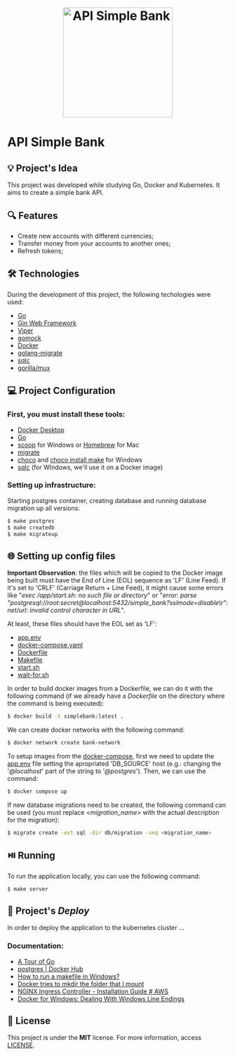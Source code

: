 <h1 align="center"><img alt="API Simple Bank" title="API Simple Bank" src="https://go.dev/images/go-logo-blue.svg" width="250" /></h1>

# API Simple Bank

## 💡 Project's Idea

This project was developed while studying Go, Docker and Kubernetes. It aims to create a simple bank API.

## 🔍 Features

* Create new accounts with different currencies;
* Transfer money from your accounts to another ones;
* Refresh tokens;

## 🛠 Technologies

During the development of this project, the following techologies were used:

- [Go](https://go.dev/)
- [Gin Web Framework](https://github.com/gin-gonic/gin)
- [Viper](https://github.com/spf13/viper)
- [gomock](https://github.com/golang/mock)
- [Docker](https://www.docker.com/)
- [golang-migrate](https://github.com/golang-migrate/migrate/tree/master/cmd/migrate)
- [sqlc](https://sqlc.dev/)
- [gorilla/mux](https://github.com/gorilla/mux)

## 💻 Project Configuration

### First, you must install these tools:

- [Docker Desktop](https://www.docker.com/products/docker-desktop/)
- [Go](https://go.dev/dl/)
- [scoop](https://scoop.sh/) for Windows or [Homebrew](https://brew.sh/) for Mac
- [migrate](https://github.com/golang-migrate/migrate/tree/master/cmd/migrate)
- [choco](https://chocolatey.org/install) and [choco install make](https://stackoverflow.com/questions/2532234/how-to-run-a-makefile-in-windows) for Windows
- [sqlc](https://docs.sqlc.dev/en/stable/overview/install.html) (for WIndows, we'll use it on a Docker image)

### Setting up infrastructure:

Starting postgres container, creating database and running database migration up all versions:

```bash
$ make postgres
$ make createdb
$ make migrateup
```

## 🌐 Setting up config files

**Important Observation**: the files which will be copied to the Docker image being built must have the End of Line (EOL) sequence as 'LF' (Line Feed). If it's set to 'CRLF' (Carriage Return + Line Feed), it might cause some errors like "*exec /app/start.sh: no such file or directory*" or "*error: parse "postgresql://root:secret@localhost:5432/simple_bank?sslmode=disable\r": net/url: invalid control character in URL*".

At least, these files should have the EOL set as 'LF':
- [app.env](app.env)
- [docker-compose.yaml](docker-compose.yaml)
- [Dockerfile](Dockerfile)
- [Makefile](Makefile)
- [start.sh](start.sh)
- [wait-for.sh](wait-for.sh)

In order to build docker images from a Dockerfile, we can do it with the following command (if we already have a *Dockerfile* on the directory where the command is being executed):

```bash
$ docker build -t simplebank:latest .
```

We can create docker networks with the following command:

```bash
$ docker network create bank-network
```

To setup images from the [docker-compose](docker-compose.yaml), first we need to update the [app.env](app.env) file setting the apropriated 'DB_SOURCE' host (e.g.: changing the '*@localhost*' part of the string to '*@postgres*'). Then, we can use the command:

```bash
$ docker compose up
```

If new database migrations need to be created, the following command can be used (you must replace *<migration_name>* with the actual description for the migration):

```bash
$ migrate create -ext sql -dir db/migration -seq <migration_name>
```

## ⏯️ Running

To run the application locally, you can use the following command:

```bash
$ make server
```

## 🔨 Project's *Deploy*

In order to deploy the application to the kubernetes cluster ...

### Documentation:
* [A Tour of Go](https://go.dev/tour/welcome/1)
* [postgres | Docker Hub](https://hub.docker.com/_/postgres)
* [How to run a makefile in Windows?](https://stackoverflow.com/questions/2532234/how-to-run-a-makefile-in-windows)
* [Docker tries to mkdir the folder that I mount](https://stackoverflow.com/questions/50817985/docker-tries-to-mkdir-the-folder-that-i-mount)
* [NGINX Ingress Controller - Installation Guide # AWS](https://kubernetes.github.io/ingress-nginx/deploy/#aws)
* [Docker for Windows: Dealing With Windows Line Endings](https://willi.am/blog/2016/08/11/docker-for-windows-dealing-with-windows-line-endings/)

## 📄 License

This project is under the **MIT** license. For more information, access [LICENSE](./LICENSE).
